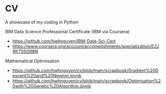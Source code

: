 # CV

A showcase of my coding in Python

IBM Data Science Professional Certificate (IBM via Coursera)
* https://github.com/hwhnguyen/IBM-Data-Sci-Cert
* https://www.coursera.org/account/accomplishments/specialization/E2J9KT55GR8N

Mathematical Optimisation
* https://github.com/hwhnguyen/cv/blob/main/scrapbook/Gradient%20Descent%20and%20Newton.ipynb
* https://github.com/hwhnguyen/cv/blob/main/scrapbook/Optimisation%20with%20Genetic%20Algorithm.ipynb
